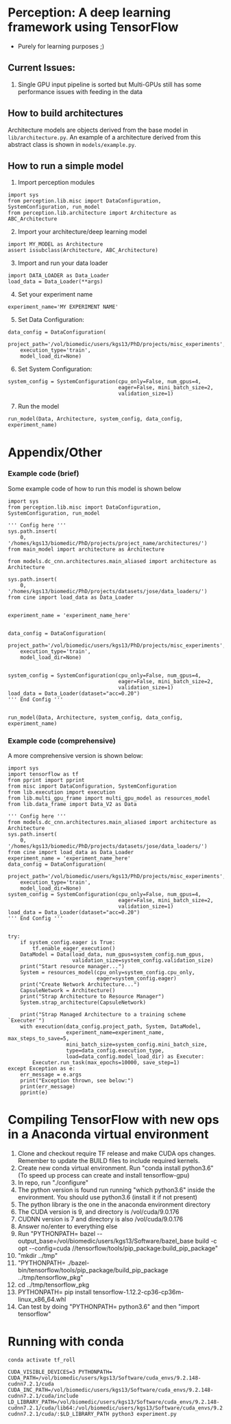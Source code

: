 # Perception: A deep learning framework using TensorFlow

* Purely for learning purposes ;)

## Current Issues:
1. Single GPU input pipeline is sorted but Multi-GPUs still has some performance issues with feeding in the data

## How to build architectures
Architecture models are objects derived from the base model in `lib/architecture.py`. An example of a architecture derived from this abstract class is shown in `models/example.py`.

## How to run a simple model
1. Import perception modules
```
import sys
from perception.lib.misc import DataConfiguration, SystemConfiguration, run_model
from perception.lib.architecture import Architecture as ABC_Architecture
```
2. Import your architecture/deep learning model
```
import MY_MODEL as Architecture
assert issubclass(Architecture, ABC_Architecture)
```
3. Import and run your data loader
```
import DATA_LOADER as Data_Loader
load_data = Data_Loader(**args)
```
4. Set your experiment name
```
experiment_name='MY EXPERIMENT NAME'
```
5. Set Data Configuration:
```
data_config = DataConfiguration(
    project_path='/vol/biomedic/users/kgs13/PhD/projects/misc_experiments',
    execution_type='train',
    model_load_dir=None)
```
6. Set System Configuration:
```
system_config = SystemConfiguration(cpu_only=False, num_gpus=4,
                                    eager=False, mini_batch_size=2,
                                    validation_size=1)
```
7. Run the model
```
run_model(Data, Architecture, system_config, data_config, experiment_name)
```

Appendix/Other
======
### Example code (brief)
Some example code of how to run this model is shown below
```
import sys
from perception.lib.misc import DataConfiguration, SystemConfiguration, run_model

''' Config here '''
sys.path.insert(
    0, '/homes/kgs13/biomedic/PhD/projects/project_name/architectures/')
from main_model import architecture as Architecture

from models.dc_cnn.architectures.main_aliased import architecture as Architecture

sys.path.insert(
    0, '/homes/kgs13/biomedic/PhD/projects/datasets/jose/data_loaders/')
from cine import load_data as Data_Loader


experiment_name = 'experiment_name_here'


data_config = DataConfiguration(
    project_path='/vol/biomedic/users/kgs13/PhD/projects/misc_experiments',
    execution_type='train',
    model_load_dir=None)


system_config = SystemConfiguration(cpu_only=False, num_gpus=4,
                                    eager=False, mini_batch_size=2,
                                    validation_size=1)
load_data = Data_Loader(dataset="acc=0.20")
''' End Config '''


run_model(Data, Architecture, system_config, data_config, experiment_name)
```
### Example code (comprehensive)
A more comprehensive version is shown below:
```
import sys
import tensorflow as tf
from pprint import pprint
from misc import DataConfiguration, SystemConfiguration
from lib.execution import execution
from lib.multi_gpu_frame import multi_gpu_model as resources_model
from lib.data_frame import Data_V2 as Data

''' Config here '''
from models.dc_cnn.architectures.main_aliased import architecture as Architecture
sys.path.insert(
    0, '/homes/kgs13/biomedic/PhD/projects/datasets/jose/data_loaders/')
from cine import load_data as Data_Loader
experiment_name = 'experiment_name_here'
data_config = DataConfiguration(
    project_path='/vol/biomedic/users/kgs13/PhD/projects/misc_experiments',
    execution_type='train',
    model_load_dir=None)
system_config = SystemConfiguration(cpu_only=False, num_gpus=4,
                                    eager=False, mini_batch_size=2,
                                    validation_size=1)
load_data = Data_Loader(dataset="acc=0.20")
''' End Config '''


try:
    if system_config.eager is True:
        tf.enable_eager_execution()
    DataModel = Data(load_data, num_gpus=system_config.num_gpus,
                     validation_size=system_config.validation_size)
    print("Start resource manager...")
    System = resources_model(cpu_only=system_config.cpu_only,
                             eager=system_config.eager)
    print("Create Network Architecture...")
    CapsuleNetwork = Architecture()
    print("Strap Architecture to Resource Manager")
    System.strap_architecture(CapsuleNetwork)

    print("Strap Managed Architecture to a training scheme `Executer`")
    with execution(data_config.project_path, System, DataModel,
                   experiment_name=experiment_name, max_steps_to_save=5,
                   mini_batch_size=system_config.mini_batch_size,
                   type=data_config.execution_type,
                   load=data_config.model_load_dir) as Executer:
        Executer.run_task(max_epochs=10000, save_step=1)
except Exception as e:
    err_message = e.args
    print("Exception thrown, see below:")
    print(err_message)
    pprint(e)

```

# Compiling TensorFlow with new ops in a Anaconda virtual environment
1. Clone and checkout require TF release and make CUDA ops changes. Remember to update the BUILD files to include required kernels.
2. Create new conda virtual environment. Run "conda install python3.6" (To speed up process can create and install tensorflow-gpu)
3. In repo, run "./configure"
4. The python version is found run running "which python3.6" inside the environment. You should use python3.6 (install it if not present)
5. The python library is the one in the anaconda environment directory
6. The CUDA version is 9, and directory is /vol/cuda/9.0.176
7. CUDNN version is 7 and directory is also /vol/cuda/9.0.176
8. Answer no/enter to everything else
9. Run "PYTHONPATH= bazel --output_base=/vol/biomedic/users/kgs13/Software/bazel_base build -c opt --config=cuda //tensorflow/tools/pip_package:build_pip_package"
10. "mkdir ../tmp"
11. "PYTHONPATH= ./bazel-bin/tensorflow/tools/pip_package/build_pip_package ../tmp/tensorflow_pkg"
12. cd ../tmp/tensorflow_pkg
13. PYTHONPATH= pip install tensorflow-1.12.2-cp36-cp36m-linux_x86_64.whl
14. Can test by doing "PYTHONPATH= python3.6" and then "import tensorflow"



# Running with conda

```
conda activate tf_roll
```
```
CUDA_VISIBLE_DEVICES=3 PYTHONPATH= CUDA_PATH=/vol/biomedic/users/kgs13/Software/cuda_envs/9.2.148-cudnn7.2.1/cuda CUDA_INC_PATH=/vol/biomedic/users/kgs13/Software/cuda_envs/9.2.148-cudnn7.2.1/cuda/include LD_LIBRARY_PATH=/vol/biomedic/users/kgs13/Software/cuda_envs/9.2.148-cudnn7.2.1/cuda/lib64:/vol/biomedic/users/kgs13/Software/cuda_envs/9.2.148-cudnn7.2.1/cuda/:$LD_LIBRARY_PATH python3 experiment.py
```
